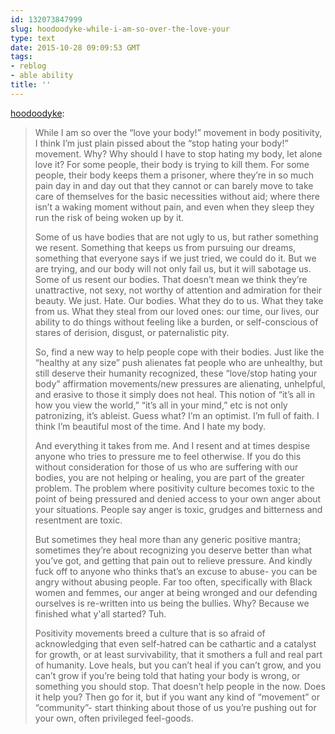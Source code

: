 ```yaml
---
id: 132073847999
slug: hoodoodyke-while-i-am-so-over-the-love-your
type: text
date: 2015-10-28 09:09:53 GMT
tags:
- reblog
- able ability
title: ''
---
```

<p><a class="tumblr_blog" href="http://hoodoodyke.tumblr.com/post/132066153579">hoodoodyke</a>:</p>
<blockquote>
<p>While I am so over the “love your body!” movement in body positivity, I think I’m just plain pissed about the “stop hating your body!” movement. Why? Why should I have to stop hating my body, let alone love it? For some people, their body is trying to kill them. For some people, their body keeps them a prisoner, where they’re in so much pain day in and day out that they cannot or can barely move to take care of themselves for the basic necessities without aid; where there isn’t a waking moment without pain, and even when they sleep they run the risk of being woken up by it.</p>
<p>Some of us have bodies that are not ugly to us, but rather something we resent. Something that keeps us from pursuing our dreams, something that everyone says if we just tried, we could do it. But we are trying, and our body will not only fail us, but it will sabotage us. Some of us resent our bodies. That doesn’t mean we think they’re unattractive, not sexy, not worthy of attention and admiration for their beauty. We just. Hate. Our bodies. What they do to us. What they take from us. What they steal from our loved ones: our time, our lives, our ability to do things without feeling like a burden, or self-conscious of stares of derision, disgust, or paternalistic pity.</p>
<p>So, find a new way to help people cope with their bodies. Just like the “healthy at any size” push alienates fat people who are unhealthy, but still deserve their humanity recognized, these “love/stop hating your body” affirmation movements/new pressures are alienating, unhelpful, and erasive to those it simply does not heal. This notion of “it’s all in how you view the world,” “it’s all in your mind,” etc is not only patronizing, it’s ableist. Guess what? I’m an optimist. I’m full of faith. I think I’m beautiful most of the time. And I hate my body. </p>
<p>And everything it takes from me. And I resent and at times despise anyone who tries to pressure me to feel otherwise. If you do this without consideration for those of us who are suffering with our bodies, you are not helping or healing, you are part of the greater problem. The problem where positivity culture becomes toxic to the point of being pressured and denied access to your own anger about your situations. People say anger is toxic, grudges and bitterness and resentment are toxic. </p>
<p>But sometimes they heal more than any generic positive mantra; sometimes they’re about recognizing you deserve better than what you’ve got, and getting that pain out to relieve pressure. And kindly fuck off to anyone who thinks that’s an excuse to abuse- you can be angry without abusing people. Far too often, specifically with Black women and femmes, our anger at being wronged and our defending ourselves is re-written into us being the bullies. Why? Because we finished what y'all started? Tuh. </p>
<p>Positivity movements breed a culture that is so afraid of acknowledging that even self-hatred can be cathartic and a catalyst for growth, or at least survivability, that it smothers a full and real part of humanity. Love heals, but you can’t heal if you can’t grow, and you can’t grow if you’re being told that hating your body is wrong, or something you should stop. That doesn’t help people in the now. Does it help you? Then go for it, but if you want any kind of “movement” or “community”- start thinking about those of us you’re pushing out for your own, often privileged feel-goods. <br></p>
</blockquote>

